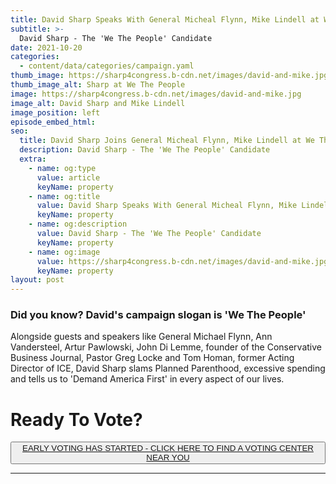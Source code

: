 ```yaml
---
title: David Sharp Speaks With General Micheal Flynn, Mike Lindell at We The People Reunion
subtitle: >-
  David Sharp - The 'We The People' Candidate
date: 2021-10-20
categories:
  - content/data/categories/campaign.yaml
thumb_image: https://sharp4congress.b-cdn.net/images/david-and-mike.jpg
thumb_image_alt: Sharp at We The People
image: https://sharp4congress.b-cdn.net/images/david-and-mike.jpg
image_alt: David Sharp and Mike Lindell
image_position: left
episode_embed_html:
seo:
  title: David Sharp Joins General Micheal Flynn, Mike Lindell at We The People Reunion
  description: David Sharp - The 'We The People' Candidate
  extra:
    - name: og:type
      value: article
      keyName: property
    - name: og:title
      value: David Sharp Speaks With General Micheal Flynn, Mike Lindell at We The People Reunion
      keyName: property
    - name: og:description
      value: David Sharp - The 'We The People' Candidate
      keyName: property
    - name: og:image
      value: https://sharp4congress.b-cdn.net/images/david-and-mike.jpg
      keyName: property
layout: post
---
```


### Did you know? David's campaign slogan is 'We The People'

Alongside guests and speakers like General Michael Flynn, Ann Vandersteel, Artur Pawlowski, John Di Lemme, founder of the Conservative Business Journal, Pastor Greg Locke and Tom Homan, former Acting Director of ICE, David Sharp slams Planned Parenthood, excessive spending and tells us to 'Demand America First' in every aspect of our lives.


# Ready To Vote?
<button>[EARLY VOTING HAS STARTED - CLICK HERE TO FIND A VOTING CENTER NEAR YOU](/vote)</button>


---

